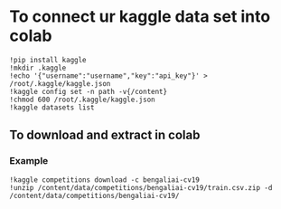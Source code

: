 # To connect ur kaggle data set into colab
```
!pip install kaggle
!mkdir .kaggle
!echo '{"username":"username","key":"api_key"}' > /root/.kaggle/kaggle.json
!kaggle config set -n path -v{/content}
!chmod 600 /root/.kaggle/kaggle.json
!kaggle datasets list
```
## To download and extract in colab
### Example
```
!kaggle competitions download -c bengaliai-cv19
!unzip /content/data/competitions/bengaliai-cv19/train.csv.zip -d /content/data/competitions/bengaliai-cv19/
```
